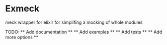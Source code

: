 # Exmeck

meck wrapper for elixir for simplifing a mocking of whole modules

TODO:
** Add documentation **
** Add examples **
** Add tests **
** Add more options **
